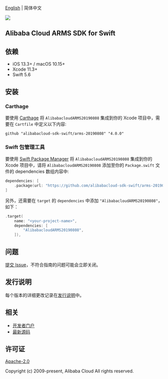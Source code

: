 [English](README.md) | 简体中文

![](https://aliyunsdk-pages.alicdn.com/icons/AlibabaCloud.svg)

## Alibaba Cloud ARMS SDK for Swift

## 依赖

- iOS 13.3+ / macOS 10.15+
- Xcode 11.3+
- Swift 5.6

## 安装

### Carthage

要使用 [Carthage](https://github.com/Carthage/Carthage) 将 `AlibabacloudARMS20190808` 集成到你的 Xcode 项目中，需要在 `Cartfile` 中定义以下内容:

```ogdl
github "alibabacloud-sdk-swift/arms-20190808" "4.0.0"
```

### Swift 包管理工具

要使用 [Swift Package Manager](https://swift.org/package-manager/) 将 `AlibabacloudARMS20190808` 集成到你的 Xcode 项目中，请将 `AlibabacloudARMS20190808` 添加至你的 `Package.swift` 文件的 dependencies 数组内容中:

```swift
dependencies: [
    .package(url: "https://github.com/alibabacloud-sdk-swift/arms-20190808.git", from: "4.0.0")
]
```

另外，还需要在 `target` 的 `dependencies` 中添加 `"AlibabacloudARMS20190808"`，如下：

```swift
.target(
    name: "<your-project-name>",
    dependencies: [
        "AlibabacloudARMS20190808",
    ]),
```

## 问题

[提交 Issue](https://github.com/alibabacloud-sdk-swift/arms-20190808/issues/new)，不符合指南的问题可能会立即关闭。

## 发行说明

每个版本的详细更改记录在[发行说明](./ChangeLog.txt)中。

## 相关

* [开发者门户](https://next.api.aliyun.com/home)
* [最新源码](https://github.com/alibabacloud-sdk-swift/arms-20190808)

## 许可证

[Apache-2.0](http://www.apache.org/licenses/LICENSE-2.0)

Copyright (c) 2009-present, Alibaba Cloud All rights reserved.
